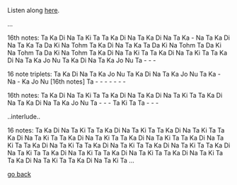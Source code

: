 Listen along [here](https://youtu.be/zYxaoRVofE8?t=5m42s).

...

16th notes:
Ta Ka Di Na Ta Ki Ta
Ta Ka Di Na
Ta Ka Di Na
Ta Ka - Na
Ta Ka Di Na Ta Ka
Ta Da Ki Na Tohm
Ta Ka Di Na Ta Ka
Ta Da Ki Na Tohm
Ta Da Ki Na Tohm
Ta Da Ki Na Tohm
Ta Ka Di Na Ta Ki Ta
Ta Ka Di Na Ta Ki Ta
Ta Ka Di Na Ta Ka Jo Nu
Ta Ka Di Na Ta Ka Jo Nu
Ta - - -

16 note triplets:
Ta Ka Di Na Ta Ka Jo Nu
Ta Ka Di Na Ta Ka Jo Nu
Ta Ka - Na - Ka Jo Nu
[16th notes]
Ta - - - - - - -

16th notes:
Ta Ka Di Na
Ta Ki Ta
Ta Ka Di Na
Ta Ka Di Na
Ta Ki Ta
Ta Ka Di Na
Ta Ka Di Na Ta Ka Jo Nu
Ta - - -
Ta Ki Ta
Ta - - -

..interlude..

16 notes:
Ta Ka Di Na Ta Ki Ta
Ta Ka Di Na Ta Ki Ta
Ta Ka Di Na Ta Ki Ta
Ta Ka Di Na Ta Ki Ta
Ta Ka Di Na Ta Ki Ta
Ta Ka Di Na Ta Ki Ta
Ta Ka Di Na Ta Ki Ta
Ta Ka Di Na Ta Ki Ta
Ta Ka Di Na Ta Ki Ta
Ta Ka Di Na Ta Ki Ta
Ta Ka Di Na Ta Ki Ta
Ta Ka Di Na Ta Ki Ta
Ta Ka Di Na Ta Ki Ta
Ta Ka Di Na Ta Ki Ta
Ta Ka Di Na Ta Ki Ta
Ta Ka Di Na Ta Ki Ta
...

[go back](../konnakol.md)